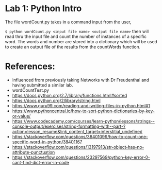 # Lab 1: Python Intro

The file wordCount.py takes in a command input from the user,

`$ python wordCount.py <input file name> <output file name>`
then will read thru the input file and count the number of instances of a specific word. The words and number are stored into a dictionary which will be used to create an output file of the results from the countWords function.


# References:
* Influenced from previously taking Networks with Dr Freudenthal and having submitted a similar lab.
* wordCountTest.py
* https://docs.python.org/2.7/library/functions.html#sorted
* https://docs.python.org/2/library/string.html
* https://www.guru99.com/reading-and-writing-files-in-python.html#1
* https://www.pythoncentral.io/how-to-sort-python-dictionaries-by-key-or-value/
* https://www.codecademy.com/courses/learn-python/lessons/strings--console-output/exercises/string-formatting-with--part-?action=lesson_resume&link_content_target=interstitial_undefined
* https://stackoverflow.com/questions/38401099/how-to-count-one-specific-word-in-python/38401167
* https://stackoverflow.com/questions/13197913/str-object-has-no-attribute-punctuation
* https://stackoverflow.com/questions/23297569/python-key-error-0-cant-find-dict-error-in-code
